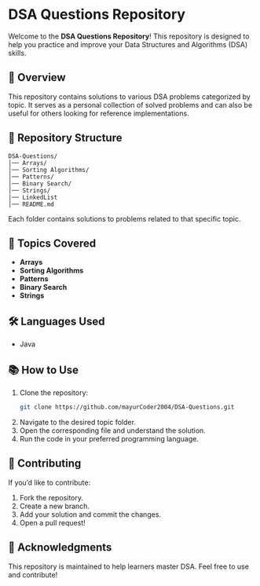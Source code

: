 # DSA Questions Repository

Welcome to the **DSA Questions Repository**! This repository is designed to help you practice and improve your Data Structures and Algorithms (DSA) skills.

## 📌 Overview
This repository contains solutions to various DSA problems categorized by topic. It serves as a personal collection of solved problems and can also be useful for others looking for reference implementations.

## 📂 Repository Structure
```
DSA-Questions/
│── Arrays/
│── Sorting Algorithms/
│── Patterns/
│── Binary Search/
│── Strings/
|── LinkedList
│── README.md
```
Each folder contains solutions to problems related to that specific topic.

## 🚀 Topics Covered
- **Arrays**
- **Sorting Algorithms**
- **Patterns**
- **Binary Search**
- **Strings**

## 🛠️ Languages Used
- Java

## 📚 How to Use
1. Clone the repository:
   ```bash
   git clone https://github.com/mayurCoder2004/DSA-Questions.git
   ```
2. Navigate to the desired topic folder.
3. Open the corresponding file and understand the solution.
4. Run the code in your preferred programming language.

## 🤝 Contributing
If you’d like to contribute:
1. Fork the repository.
2. Create a new branch.
3. Add your solution and commit the changes.
4. Open a pull request!

## 🌟 Acknowledgments
This repository is maintained to help learners master DSA. Feel free to use and contribute!

